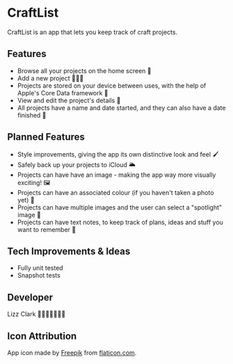 # CraftList

CraftList is an app that lets you keep track of craft projects.

## Features
* Browse all your projects on the home screen 👀
* Add a new project 👷🏻‍♀️
* Projects are stored on your device between uses, with the help of Apple's Core Data framework 🧠
* View and edit the project's details 📝
* All projects have a name and date started, and they can also have a date finished 📅

## Planned Features
* Style improvements, giving the app its own distinctive look and feel 🖌
* Safely back up your projects to iCloud 🌥
* Projects can have have an image - making the app way more visually exciting! 🖼
* Projects can have an associated colour (if you haven't taken a photo yet) 🎨
* Projects can have multiple images and the user can select a "spotlight" image 📸
* Projects can have text notes, to keep track of plans, ideas and stuff you want to remember 📝

## Tech Improvements & Ideas
* Fully unit tested
* Snapshot tests

## Developer
Lizz Clark 👩🏻‍💻✨🧶🧁🎨

## Icon Attribution
App icon made by [Freepik](http://www.flaticon.com/authors/freepik) from [flaticon.com](http://www.flaticon.com).